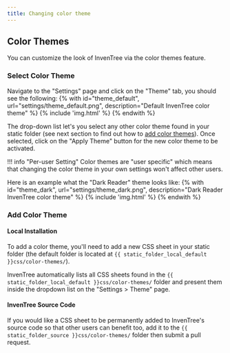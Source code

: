 ```yaml
---
title: Changing color theme
---
```


## Color Themes

You can customize the look of InvenTree via the color themes feature.

### Select Color Theme

Navigate to the "Settings" page and click on the "Theme" tab, you should see the following:
{% with id="theme_default", url="settings/theme_default.png", description="Default InvenTree color theme" %}
{% include 'img.html' %}
{% endwith %}

The drop-down list let's you select any other color theme found in your static folder (see next section to find out how to [add color themes](#add-color-themes)). Once selected, click on the "Apply Theme" button for the new color theme to be activated.

!!! info "Per-user Setting"
	Color themes are "user specific" which means that changing the color theme in your own settings won't affect other users.

Here is an example what the "Dark Reader" theme looks like:
{% with id="theme_dark", url="settings/theme_dark.png", description="Dark Reader InvenTree color theme" %}
{% include 'img.html' %}
{% endwith %}

### Add Color Theme

#### Local Installation
To add a color theme, you'll need to add a new CSS sheet in your static folder (the default folder is located at `{{ static_folder_local_default }}css/color-themes/`).

InvenTree automatically lists all CSS sheets found in the `{{ static_folder_local_default }}css/color-themes/` folder and present them inside the dropdown list on the "Settings > Theme" page.

#### InvenTree Source Code

If you would like a CSS sheet to be permanently added to InvenTree's source code so that other users can benefit too, add it to the `{{ static_folder_source }}css/color-themes/` folder then submit a pull request.
